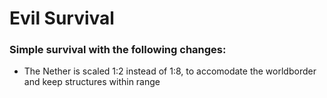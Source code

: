# Evil Survival
### Simple survival with the following changes:
  - The Nether is scaled 1:2 instead of 1:8, to accomodate the worldborder and keep structures within range
